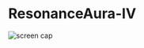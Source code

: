 # ResonanceAura-IV

![screen cap](https://github.com/fishkingsin/ifva_everywhere/blob/master/screencap.png)
